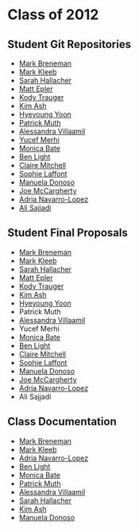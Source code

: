 Class of 2012
=============

Student Git Repositories
------------------------

* [Mark Breneman](https://github.com/markbreneman/Printing-Code-Assignments)
* [Mark Kleeb](https://github.com/markkleeb/PrintingCode2012)
* [Sarah Hallacher](https://github.com/sarahkhallacher/printingcode)
* [Matt Epler](https://github.com/matthewepler/printing_code)
* [Kody Trauger](https://github.com/kodytrauger/Printing-Code-Fall-2012)
* [Kim Ash](https://github.com/kimash/printing-code)
* [Hyeyoung Yoon](https://github.com/HyeYoun/PrintingCode-Hyeyoung)
* [Patrick Muth](https://github.com/pmuth/printing-code-f12)
* [Alessandra Villaamil](https://github.com/avillaamil/PrintingCode)
* [Yucef Merhi](https://github.com/yucef/printing_code)
* [Monica Bate](https://github.com/loadix/Printing-Code)
* [Ben Light](https://github.com/blightdesign)
* [Claire Mitchell](https://github.com/subcontext/PrintingCode)
* [Sophie Laffont](https://github.com/sl2631/printingcode)
* [Manuela Donoso](https://github.com/mdonoso/printing-code-2012)
* [Joe McCargherty](https://github.com/JoeMcCagherty/Printing_Code)
* [Adria Navarro-Lopez](https://github.com/araid/PrintingCode)
* [Ali Sajjadi](https://github.com/psionn/PrintingCode)


Student Final Proposals
-----------------------

* [Mark Breneman](http://markbreneman.com/blog/2012/11/21/PrintingCode-FinalProposal/)
* [Mark Kleeb](http://stu.itp.nyu.edu/~mk3981/blog/?p=1430)
* [Sarah Hallacher](http://ablogthat.sarahmak.es/?p=8642601365)
* [Matt Epler](http://itp.nyu.edu/~mae383/blog/?p=518)
* [Kody Trauger](http://www.kodytrauger.com/blog/printing-code-final-assignment/)
* [Kim Ash](http://blog.kim-ash.com/2012/11/an-homage-to-bradbury/)
* [Hyeyoung Yoon](http://itp.nyu.edu/~hy643/myblog/?p=1403)
* Patrick Muth
* [Alessandra Villaamil](http://itp.nyu.edu/~av1105/blog/printing-code-final-brain-storm/)
* Yucef Merhi
* [Monica Bate](http://itp.nyu.edu/~mbv227/?p=1291)
* [Ben Light](http://itp.nyu.edu/~bl1236/blog/2012/11/generative-label-for-mobile-homes/)
* [Claire Mitchell](http://itp.nyu.edu/~cm2897/blog/?p=1113)
* [Sophie Laffont](http://itp.nyu.edu/~sl2631/blog/?p=716)
* [Manuela Donoso](http://itp.nyu.edu/~mdl425/wordpress/printing-code/printing-code-final-idea/)
* [Joe McCargherty](http://josephmccagherty.tumblr.com/printingcode)
* [Adria Navarro-Lopez](http://itp.adrianavarro.net/?p=239)
* Ali Sajjadi


Class Documentation
-------------------

* [Mark Breneman](http://www.markbreneman.com/blog/2012/12/28/PrintingCode-Redux/)
* [Mark Kleeb](http://www.kleebtronics.com/printingcode)
* [Adria Navarro-Lopez](https://github.com/araid/PrintingCode)
* [Ben Light](http://blightdesign.com/unfinished/?p=326)
* [Monica Bate](http://itp.nyu.edu/~mbv227/?cat=20)
* [Patrick Muth](http://itppatrick.tumblr.com/)
* [Alessandra Villaamil](http://www.alessandravillaamil.com/Sediment-Mars)
* [Sarah Hallacher](http://ablogthat.sarahmak.es/?p=8642601526)
* [Kim Ash](http://blog.kim-ash.com/category/printing-code/)
* [Manuela Donoso](http://itp.nyu.edu/~mdl425/wordpress/category/printing-code/)
